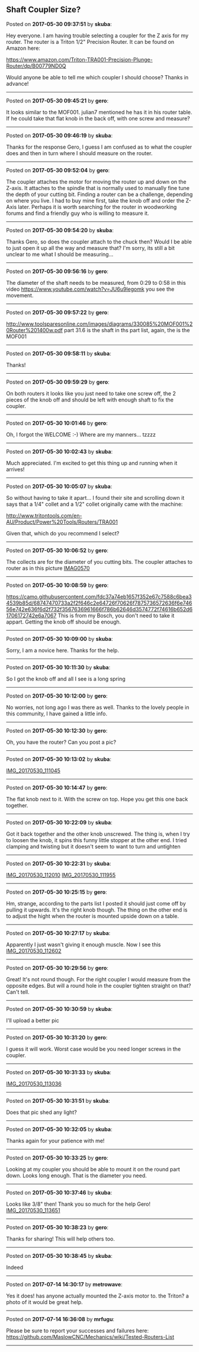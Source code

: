## Shaft Coupler Size?
Posted on **2017-05-30 09:37:51** by **skuba**:

Hey everyone.  I am having trouble selecting a coupler for the Z axis for my router.  The router is a Triton 1/2" Precision Router.  It can be found on Amazon here:

https://www.amazon.com/Triton-TRA001-Precision-Plunge-Router/dp/B00779ND0Q

Would anyone be able to tell me which coupler I should choose?  Thanks in advance!

---

Posted on **2017-05-30 09:45:21** by **gero**:

It looks similar to the MOF001. julian7 mentioned he has it in his router table. If he could take that flat knob in the back off, with one screw and measure?

---

Posted on **2017-05-30 09:46:19** by **skuba**:

Thanks for the response Gero, I guess I am confused as to what the coupler does and then in turn where I should measure on the router.

---

Posted on **2017-05-30 09:52:04** by **gero**:

The coupler attaches the motor for moving the router up and down on the Z-axis. It attaches to the spindle that is normally used to manually fine tune the depth of your cutting bit. Finding a router can be a challenge, depending on where you live. I had to buy mine first, take the knob off and order the Z-Axis later. Perhaps it is worth searching for the router in woodworking forums and find a friendly guy who is willing to measure it.

---

Posted on **2017-05-30 09:54:20** by **skuba**:

Thanks Gero, so does the coupler attach to the chuck then? Would I be able to just open it up all the way and measure that?  I'm sorry, its still a bit unclear to me what I should be measuring...

---

Posted on **2017-05-30 09:56:16** by **gero**:

The diameter of the shaft needs to be measured, from 0:29 to 0:58 in this video https://www.youtube.com/watch?v=JU6u9legomk you see the movement.

---

Posted on **2017-05-30 09:57:22** by **gero**:

http://www.toolsparesonline.com/images/diagrams/330085%20MOF001%20Router%201400w.pdf
part 31.6 is the shaft in ths part list, again, the is the MOF001

---

Posted on **2017-05-30 09:58:11** by **skuba**:

Thanks!

---

Posted on **2017-05-30 09:59:29** by **gero**:

On both routers it looks like you just need to take one screw off, the 2 pieces of the knob off and should be left with enough shaft to fix the coupler.

---

Posted on **2017-05-30 10:01:46** by **gero**:

Oh, I forgot the WELCOME :-) Where are my manners... tzzzz

---

Posted on **2017-05-30 10:02:43** by **skuba**:

Much appreciated.  I'm excited to get this thing up and running when it arrives!

---

Posted on **2017-05-30 10:05:07** by **skuba**:

So without having to take it apart... I found their site and scrolling down it says that a 1/4" collet and a 1/2" collet originally came with the machine:

http://www.tritontools.com/en-AU/Product/Power%20Tools/Routers/TRA001

Given that, which do you recommend I select?

---

Posted on **2017-05-30 10:06:52** by **gero**:

The collects are for the diameter of you cutting bits. The coupler attaches to router as in this picture  [IMAG0570](//muut.com/u/maslowcnc/s3/:maslowcnc:pTu8:imag0570.jpg.jpg)

---

Posted on **2017-05-30 10:08:59** by **gero**:

https://camo.githubusercontent.com/fdc37a74eb1657f352e67c7588c6bea34539b85d/68747470733a2f2f646c2e64726f70626f7875736572636f6e74656e742e636f6d2f732f3567636961666f786b62646d3574772f74616b652d61706172742e6a7067 This is from my Bosch, you don't need to take it appart. Getting the knob off should be enough.

---

Posted on **2017-05-30 10:09:00** by **skuba**:

Sorry, I am a novice here. Thanks for the help.

---

Posted on **2017-05-30 10:11:30** by **skuba**:

So I got the knob off and all I see is a long spring

---

Posted on **2017-05-30 10:12:00** by **gero**:

No worries, not long ago I was there as well. Thanks to the lovely people in this community, I have gained a little info.

---

Posted on **2017-05-30 10:12:30** by **gero**:

Oh, you have the router? Can you post a pic?

---

Posted on **2017-05-30 10:13:02** by **skuba**:

[IMG_20170530_111045](//muut.com/u/maslowcnc/s1/:maslowcnc:yzOE:img_20170530_111045.jpg.jpg)

---

Posted on **2017-05-30 10:14:47** by **gero**:

The flat knob next to it. With the screw on top. Hope you get this one back together.

---

Posted on **2017-05-30 10:22:09** by **skuba**:

Got it back together and the other knob unscrewed.  The thing is, when I try to loosen the knob, it spins this funny little stopper at the other end.  I tried clamping and twisting but it doesn't seem to want to turn and untighten

---

Posted on **2017-05-30 10:22:31** by **skuba**:

[IMG_20170530_112010](//muut.com/u/maslowcnc/s1/:maslowcnc:eHrX:img_20170530_112010.jpg.jpg)  [IMG_20170530_111955](//muut.com/u/maslowcnc/s1/:maslowcnc:H7Os:img_20170530_111955.jpg.jpg)

---

Posted on **2017-05-30 10:25:15** by **gero**:

Hm, strange, according to the parts list I posted it should just come off by pulling it upwards. It's the right knob though. The thing on the other end is to adjust the hight when the router is mounted upside down on a table.

---

Posted on **2017-05-30 10:27:17** by **skuba**:

Apparently I just wasn't giving it enough muscle.  Now I see this [IMG_20170530_112602](//muut.com/u/maslowcnc/s1/:maslowcnc:aonF:img_20170530_112602.jpg.jpg)

---

Posted on **2017-05-30 10:29:56** by **gero**:

Great! It's not round though. For the right coupler I would measure from the opposite edges. But will a round hole in the coupler tighten straight on that? Can't tell.

---

Posted on **2017-05-30 10:30:59** by **skuba**:

I'll upload a better pic

---

Posted on **2017-05-30 10:31:20** by **gero**:

I guess it will work. Worst case would be you need longer screws in the coupler.

---

Posted on **2017-05-30 10:31:33** by **skuba**:

[IMG_20170530_113036](//muut.com/u/maslowcnc/s1/:maslowcnc:sB2Y:img_20170530_113036.jpg.jpg)

---

Posted on **2017-05-30 10:31:51** by **skuba**:

Does that pic shed any light?

---

Posted on **2017-05-30 10:32:05** by **skuba**:

Thanks again for your patience with me!

---

Posted on **2017-05-30 10:33:25** by **gero**:

Looking at my coupler you should be able to mount it on the round part down. Looks long enough. That is the diameter you need.

---

Posted on **2017-05-30 10:37:46** by **skuba**:

Looks like 3/8" then!  Thank you so much for the help Gero! [IMG_20170530_113651](//muut.com/u/maslowcnc/s1/:maslowcnc:j4OT:img_20170530_113651.jpg.jpg)

---

Posted on **2017-05-30 10:38:23** by **gero**:

Thanks for sharing! This will help others too.

---

Posted on **2017-05-30 10:38:45** by **skuba**:

Indeed

---

Posted on **2017-07-14 14:30:17** by **metrowave**:

Yes it does! has anyone actually mounted the Z-axis motor to. the Triton? a photo of it would be great help.

---

Posted on **2017-07-14 16:36:08** by **mrfugu**:

Please be sure to report your successes and failures here: https://github.com/MaslowCNC/Mechanics/wiki/Tested-Routers-List

---

